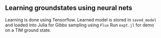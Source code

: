 ## Learning groundstates using neural nets

Learning is done using Tensorflow. Learned model is stored in `saved_model` and loaded into Julia for Gibbs sampling using `Flux`
Run `expt.jl` for demo on a TIM ground state.
